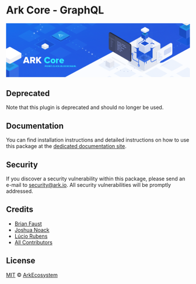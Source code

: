 # Ark Core - GraphQL

<p align="center">
    <img src="https://raw.githubusercontent.com/ArkEcosystem/core/master/banner.png?sanitize=true" />
</p>

## Deprecated
Note that this plugin is deprecated and should no longer be used.

## Documentation

You can find installation instructions and detailed instructions on how to use this package at the [dedicated documentation site](https://docs.ark.io/guidebook/core/plugins/deprecated/core-graphql.html).

## Security

If you discover a security vulnerability within this package, please send an e-mail to security@ark.io. All security vulnerabilities will be promptly addressed.

## Credits

-   [Brian Faust](https://github.com/faustbrian)
-   [Joshua Noack](https://github.com/supaiku0)
-   [Lúcio Rubens](https://github.com/luciorubeens)
-   [All Contributors](../../../../contributors)

## License

[MIT](LICENSE) © [ArkEcosystem](https://ark.io)
